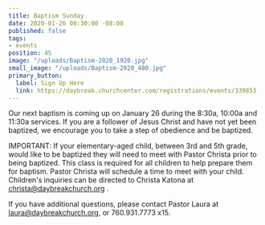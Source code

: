 ```yaml
---
title: Baptism Sunday
date: 2020-01-26 08:30:00 -08:00
published: false
tags:
- events
position: 45
image: "/uploads/Baptism-2020_1920.jpg"
small_image: "/uploads/Baptism-2020_480.jpg"
primary_button:
  label: Sign Up Here
  link: https://daybreak.churchcenter.com/registrations/events/339853
---
```


Our next baptism is coming up on January 26 during the 8:30a, 10:00a and 11:30a services. If you are a follower of Jesus Christ and have not yet been baptized, we encourage you to take a step of obedience and be baptized.

IMPORTANT: If your elementary-aged child, between 3rd and 5th grade, would like to be baptized they will need to meet with Pastor Christa prior to being baptized. This class is required for all children to help prepare them for baptism. Pastor Christa will schedule a time to meet with your child. Children's inquiries can be directed to Christa Katona at christa@daybreakchurch.org .

If you have additional questions, please contact Pastor Laura at laura@daybreakchurch.org, or 760.931.7773 x15.
